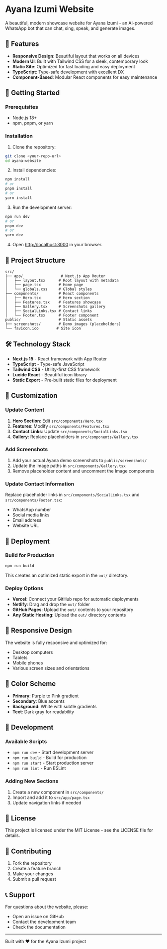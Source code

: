 # Ayana Izumi Website

A beautiful, modern showcase website for Ayana Izumi - an AI-powered WhatsApp bot that can chat, sing, speak, and generate images.

## 🌟 Features

- **Responsive Design**: Beautiful layout that works on all devices
- **Modern UI**: Built with Tailwind CSS for a sleek, contemporary look
- **Static Site**: Optimized for fast loading and easy deployment
- **TypeScript**: Type-safe development with excellent DX
- **Component-Based**: Modular React components for easy maintenance

## 🚀 Getting Started

### Prerequisites

- Node.js 18+ 
- npm, pnpm, or yarn

### Installation

1. Clone the repository:
```bash
git clone <your-repo-url>
cd ayana-website
```

2. Install dependencies:
```bash
npm install
# or
pnpm install
# or
yarn install
```

3. Run the development server:
```bash
npm run dev
# or
pnpm dev
# or
yarn dev
```

4. Open [http://localhost:3000](http://localhost:3000) in your browser.

## 📁 Project Structure

```
src/
├── app/                 # Next.js App Router
│   ├── layout.tsx      # Root layout with metadata
│   ├── page.tsx        # Home page
│   └── globals.css     # Global styles
├── components/         # React components
│   ├── Hero.tsx        # Hero section
│   ├── Features.tsx    # Features showcase
│   ├── Gallery.tsx     # Screenshots gallery
│   ├── SocialLinks.tsx # Contact links
│   └── Footer.tsx      # Footer component
public/                 # Static assets
├── screenshots/        # Demo images (placeholders)
└── favicon.ico        # Site icon
```

## 🛠️ Technology Stack

- **Next.js 15** - React framework with App Router
- **TypeScript** - Type-safe JavaScript
- **Tailwind CSS** - Utility-first CSS framework
- **Lucide React** - Beautiful icon library
- **Static Export** - Pre-built static files for deployment

## 📝 Customization

### Update Content

1. **Hero Section**: Edit `src/components/Hero.tsx`
2. **Features**: Modify `src/components/Features.tsx`
3. **Contact Links**: Update `src/components/SocialLinks.tsx`
4. **Gallery**: Replace placeholders in `src/components/Gallery.tsx`

### Add Screenshots

1. Add your actual Ayana demo screenshots to `public/screenshots/`
2. Update the image paths in `src/components/Gallery.tsx`
3. Remove placeholder content and uncomment the Image components

### Update Contact Information

Replace placeholder links in `src/components/SocialLinks.tsx` and `src/components/Footer.tsx`:
- WhatsApp number
- Social media links
- Email address
- Website URL

## 🚀 Deployment

### Build for Production

```bash
npm run build
```

This creates an optimized static export in the `out/` directory.

### Deploy Options

- **Vercel**: Connect your GitHub repo for automatic deployments
- **Netlify**: Drag and drop the `out/` folder
- **GitHub Pages**: Upload the `out/` contents to your repository
- **Any Static Hosting**: Upload the `out/` directory contents

## 📱 Responsive Design

The website is fully responsive and optimized for:
- Desktop computers
- Tablets
- Mobile phones
- Various screen sizes and orientations

## 🎨 Color Scheme

- **Primary**: Purple to Pink gradient
- **Secondary**: Blue accents
- **Background**: White with subtle gradients
- **Text**: Dark gray for readability

## 🔧 Development

### Available Scripts

- `npm run dev` - Start development server
- `npm run build` - Build for production
- `npm run start` - Start production server
- `npm run lint` - Run ESLint

### Adding New Sections

1. Create a new component in `src/components/`
2. Import and add it to `src/app/page.tsx`
3. Update navigation links if needed

## 📄 License

This project is licensed under the MIT License - see the LICENSE file for details.

## 🤝 Contributing

1. Fork the repository
2. Create a feature branch
3. Make your changes
4. Submit a pull request

## 📞 Support

For questions about the website, please:
- Open an issue on GitHub
- Contact the development team
- Check the documentation

---

Built with ❤️ for the Ayana Izumi project
